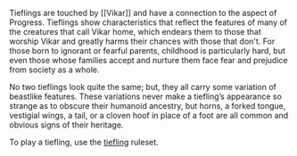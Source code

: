 Tieflings are touched by [[Vikar]] and have a connection to the aspect of Progress. Tieflings show characteristics that reflect the features of many of the creatures that call Vikar home, which endears them to those that worship Vikar and greatly harms their chances with those that don't. For those born to ignorant or fearful parents, childhood is particularly hard, but even those whose families accept and nurture them face fear and prejudice from society as a whole.

No two tieflings look quite the same; but, they all carry some variation of beastlike features. These variations never make a tiefling’s appearance so strange as to obscure their humanoid ancestry, but horns, a forked tongue, vestigial wings, a tail, or a cloven hoof in place of a foot are all common and obvious signs of their heritage.

To play a tiefling, use the [tiefling](https://2e.aonprd.com/Ancestries.aspx?ID=26) ruleset.
